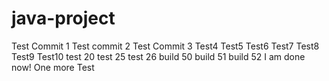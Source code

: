 # java-project
Test Commit 1
Test commit 2
Test Commit 3
Test4
Test5
Test6
Test7
Test8
Test9
Test10
test 20
test 25
test 26
build 50
build 51
build 52
I am done now!
One more Test
